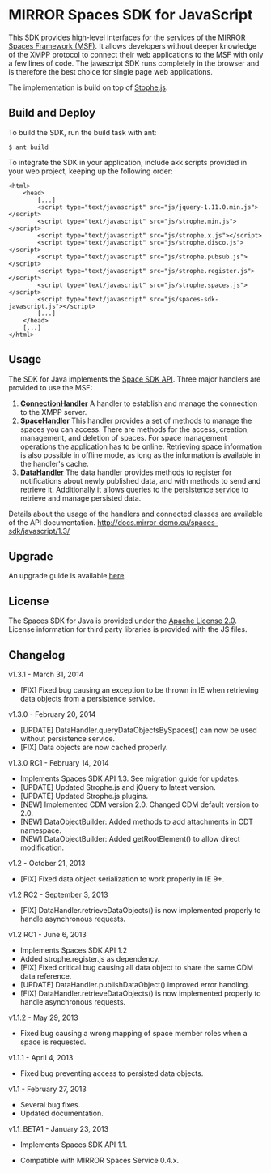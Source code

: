 # MIRROR Spaces SDK for JavaScript
This SDK provides high-level interfaces for the services of the [MIRROR Spaces Framework (MSF)][1]. It allows developers without deeper knowledge of the XMPP protocol to connect their web applications to the MSF with only a few lines of code. The javascript SDK runs completely in the browser and is therefore the best choice for single page web applications.

The implementation is build on top of [Stophe.js][2].

## Build and Deploy
To build the SDK, run the build task with ant:

    $ ant build

To integrate the SDK in your application, include akk scripts provided in your web project, keeping up the following order:

    <html>
    	<head>
    		[...]
    		<script type="text/javascript" src="js/jquery-1.11.0.min.js"></script>
    		<script type="text/javascript" src="js/strophe.min.js"></script>
    		<script type="text/javascript" src="js/strophe.x.js"></script>
    		<script type="text/javascript" src="js/strophe.disco.js"></script>
    		<script type="text/javascript" src="js/strophe.pubsub.js"></script>
    		<script type="text/javascript" src="js/strophe.register.js"></script>			
    		<script type="text/javascript" src="js/strophe.spaces.js"></script>
    		<script type="text/javascript" src="js/spaces-sdk-javascript.js"></script>
    		[...]
    	</head>
    	[...]
    </html>


## Usage
The SDK for Java implements the [Space SDK API][3]. Three major handlers are provided to use the MSF:

1. **[ConnectionHandler][4]**
  A handler to establish and manage the connection to the XMPP server.
2. **[SpaceHandler][5]**
  This handler provides a set of methods to manage the spaces you can access. There are methods for the access, creation, management, and deletion of spaces. For space management operations the application has to be online. Retrieving space information is also possible in offline mode, as long as the information is available in the handler's cache. 
3. **[DataHandler][6]**
  The data handler provides methods to register for notifications about newly published data, and with methods to send and retrieve it. Additionally it allows queries to the [persistence service][7] to retrieve and manage persisted data.

Details about the usage of the handlers and connected classes are available of the API documentation.
http://docs.mirror-demo.eu/spaces-sdk/javascript/1.3/

## Upgrade
An upgrade guide is available [here][8].

## License
The Spaces SDK for Java is provided under the [Apache License 2.0][9].
License information for third party libraries is provided with the JS files.

## Changelog
v1.3.1 - March 31, 2014
- [FIX] Fixed bug causing an exception to be thrown in IE when retrieving data objects from a persistence service. 

v1.3.0 - February 20, 2014

- [UPDATE] DataHandler.queryDataObjectsBySpaces() can now be used without persistence service.
- [FIX] Data objects are now cached properly.

v1.3.0 RC1 - February 14, 2014

- Implements Spaces SDK API 1.3. See migration guide for updates.
- [UPDATE] Updated Strophe.js and jQuery to latest version.
- [UPDATE] Updated Strophe.js plugins. 
- [NEW] Implemented CDM version 2.0. Changed CDM default version to 2.0.
- [NEW] DataObjectBuilder: Added methods to add attachments in CDT namespace.
- [NEW] DataObjectBuilder: Added getRootElement() to allow direct modification.

v1.2 - October 21, 2013

- [FIX] Fixed data object serialization to work properly in IE 9+.

v1.2 RC2 - September 3, 2013

- [FIX] DataHandler.retrieveDataObjects() is now implemented properly to handle asynchronous requests.

v1.2 RC1 - June 6, 2013

- Implements Spaces SDK API 1.2
- Added strophe.register.js as dependency.
- [FIX] Fixed critical bug causing all data object to share the same CDM data reference.
- [UPDATE] DataHandler.publishDataObject() improved error handling.
- [FIX] DataHandler.retrieveDataObjects() is now implemented properly to handle asynchronous requests.

v1.1.2 - May 29, 2013

- Fixed bug causing a wrong mapping of space member roles when a space is requested.

v1.1.1 - April 4, 2013

- Fixed bug preventing access to persisted data objects.

v1.1 - February 27, 2013

- Several bug fixes.
- Updated documentation.

v1.1_BETA1 - January 23, 2013

- Implements Spaces SDK API 1.1.
- Compatible with MIRROR Spaces Service 0.4.x.


  [1]: https://github.com/MirrorIP
  [2]: http://strophe.im/strophejs/
  [3]: %28https://github.com/MirrorIP/msf-spaces-sdk-api
  [4]: http://docs.mirror-demo.eu/spaces-sdk/javascript/1.3/SpacesSDK.ConnectionHandler.html
  [5]: http://docs.mirror-demo.eu/spaces-sdk/javascript/1.3/SpacesSDK.SpaceHandler.html
  [6]: http://docs.mirror-demo.eu/spaces-sdk/javascript/1.3/SpacesSDK.DataHandler.html
  [7]: https://github.com/MirrorIP/msf-persistence-service
  [8]: https://github.com/MirrorIP/msf-spaces-sdk-javascript/wiki/Upgrade-Guide
  [9]: http://www.apache.org/licenses/LICENSE-2.0.html
